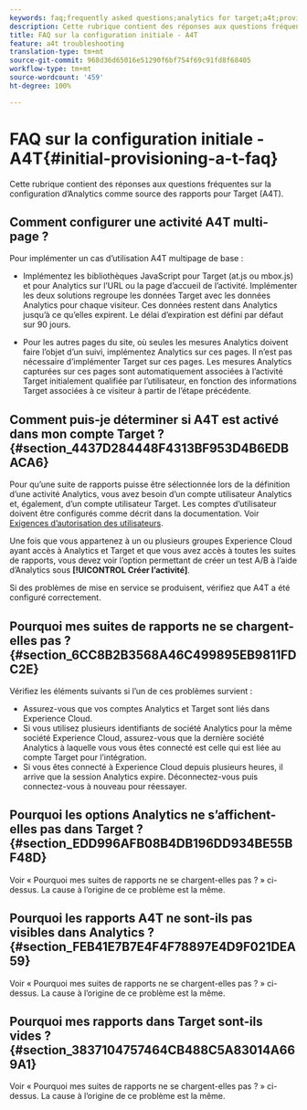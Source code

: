 ```yaml
---
keywords: faq;frequently asked questions;analytics for target;a4t;provisioning;provisioning;adobe Experience Cloud
description: Cette rubrique contient des réponses aux questions fréquentes sur la configuration d’Analytics comme source des rapports pour Target (A4T).
title: FAQ sur la configuration initiale - A4T
feature: a4t troubleshooting
translation-type: tm+mt
source-git-commit: 968d36d65016e51290f6bf754f69c91fd8f68405
workflow-type: tm+mt
source-wordcount: '459'
ht-degree: 100%

---
```



# FAQ sur la configuration initiale - A4T{#initial-provisioning-a-t-faq}

Cette rubrique contient des réponses aux questions fréquentes sur la configuration d’Analytics comme source des rapports pour Target (A4T).

## Comment configurer une activité A4T multi-page ?

Pour implémenter un cas d’utilisation A4T multipage de base :

* Implémentez les bibliothèques JavaScript pour Target (at.js ou mbox.js) et pour Analytics sur l’URL ou la page d’accueil de l’activité. Implémenter les deux solutions regroupe les données Target avec les données Analytics pour chaque visiteur. Ces données restent dans Analytics jusqu’à ce qu’elles expirent. Le délai d’expiration est défini par défaut sur 90 jours.

* Pour les autres pages du site, où seules les mesures Analytics doivent faire l’objet d’un suivi, implémentez Analytics sur ces pages. Il n’est pas nécessaire d’implémenter Target sur ces pages. Les mesures Analytics capturées sur ces pages sont automatiquement associées à l’activité Target initialement qualifiée par l’utilisateur, en fonction des informations Target associées à ce visiteur à partir de l’étape précédente.

## Comment puis-je déterminer si A4T est activé dans mon compte Target ?{#section_4437D284448F4313BF953D4B6EDBACA6}

Pour qu’une suite de rapports puisse être sélectionnée lors de la définition d’une activité Analytics, vous avez besoin d’un compte utilisateur Analytics et, également, d’un compte utilisateur Target. Les comptes d’utilisateur doivent être configurés comme décrit dans la documentation. Voir [Exigences d’autorisation des utilisateurs](/help/c-integrating-target-with-mac/a4t/account-reqs.md#concept_4BC06CAB00BF46FF9362AFE98656B083).

Une fois que vous appartenez à un ou plusieurs groupes Experience Cloud ayant accès à Analytics et Target et que vous avez accès à toutes les suites de rapports, vous devez voir l’option permettant de créer un test A/B à l’aide d’Analytics sous **[!UICONTROL Créer l’activité]**.

Si des problèmes de mise en service se produisent, vérifiez que A4T a été configuré correctement.

## Pourquoi mes suites de rapports ne se chargent-elles pas ? {#section_6CC8B2B3568A46C499895EB9811FDC2E}

Vérifiez les éléments suivants si l’un de ces problèmes survient :

* Assurez-vous que vos comptes Analytics et Target sont liés dans Experience Cloud.
* Si vous utilisez plusieurs identifiants de société Analytics pour la même société Experience Cloud, assurez-vous que la dernière société Analytics à laquelle vous vous êtes connecté est celle qui est liée au compte Target pour l’intégration.
* Si vous êtes connecté à Experience Cloud depuis plusieurs heures, il arrive que la session Analytics expire. Déconnectez-vous puis connectez-vous à nouveau pour réessayer.

## Pourquoi les options Analytics ne s’affichent-elles pas dans Target ?  {#section_EDD996AFB08B4DB196DD934BE55BF48D}

Voir « Pourquoi mes suites de rapports ne se chargent-elles pas ? » ci-dessus. La cause à l’origine de ce problème est la même.

## Pourquoi les rapports A4T ne sont-ils pas visibles dans Analytics ?  {#section_FEB41E7B7E4F4F78897E4D9F021DEA59}

Voir « Pourquoi mes suites de rapports ne se chargent-elles pas ? » ci-dessus. La cause à l’origine de ce problème est la même.

## Pourquoi mes rapports dans Target sont-ils vides ?  {#section_3837104757464CB488C5A83014A669A1}

Voir « Pourquoi mes suites de rapports ne se chargent-elles pas ? » ci-dessus. La cause à l’origine de ce problème est la même.
